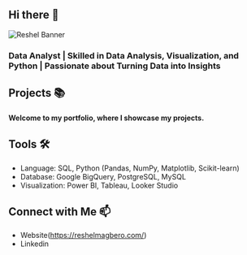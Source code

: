## Hi there 👋
![Reshel Banner](https://github.com/user-attachments/assets/bb482861-88b8-4944-980f-6b3d2ea0e5f8)
### Data Analyst | Skilled in Data Analysis, Visualization, and Python | Passionate about Turning Data into Insights

## Projects 📚
#### Welcome to my portfolio, where I showcase my projects.

## Tools 🛠️
* Language: SQL, Python (Pandas, NumPy, Matplotlib, Scikit-learn)
* Database: Google BigQuery, PostgreSQL, MySQL
* Visualization: Power BI, Tableau, Looker Studio

## Connect with Me 📫
* Website(https://reshelmagbero.com/)
* Linkedin
